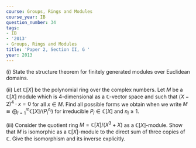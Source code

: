 ```yaml
---
course: Groups, Rings and Modules
course_year: IB
question_number: 34
tags:
- IB
- '2013'
- Groups, Rings and Modules
title: 'Paper 2, Section II, G '
year: 2013
---
```




(i) State the structure theorem for finitely generated modules over Euclidean domains.

(ii) Let $\mathbb{C}[X]$ be the polynomial ring over the complex numbers. Let $M$ be a $\mathbb{C}[X]$ module which is 4-dimensional as a $\mathbb{C}$-vector space and such that $(X-2)^{4} \cdot x=0$ for all $x \in M$. Find all possible forms we obtain when we write $M \cong \bigoplus_{i=1}^{m} \mathbb{C}[X] /\left(P_{i}^{n_{i}}\right)$ for irreducible $P_{i} \in \mathbb{C}[X]$ and $n_{i} \geqslant 1$.

(iii) Consider the quotient ring $M=\mathbb{C}[X] /\left(X^{3}+X\right)$ as a $\mathbb{C}[X]$-module. Show that $M$ is isomorphic as a $\mathbb{C}[X]$-module to the direct sum of three copies of $\mathbb{C}$. Give the isomorphism and its inverse explicitly.